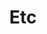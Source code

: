 ---
title: "Etc"
layout: category
permalink: /embedded/etc/
taxonomy: etc
author_profile: true
sidebar_main: true
sidebar:
    nav: "docs"
---